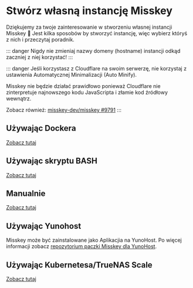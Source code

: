 # Stwórz własną instancję Misskey
Dziękujemy za twoje zainteresowanie w stworzeniu własnej instancji Misskey 🚀
Jest kilka sposobów by stworzyć instancję, więc wybierz któryś z nich i przeczytaj poradnik.

::: danger
Nigdy nie zmieniaj nazwy domeny (hostname) instancji odkąd zaczniej z niej korzystać!
:::

::: danger
Jeśli korzystasz z Cloudflare na swoim serwerzę, nie korzystaj z ustawienia Automatycznej Minimalizacji (Auto Minify).

Misskey nie będzie działać prawidłowo ponieważ Cloudflare nie zinterpretuje najnowszego kodu JavaScripta i złamie kod źródłowy wewnątrz.

Zobacz również: [misskey-dev/misskey #9791](https://github.com/misskey-dev/misskey/issues/9791)
:::

## Używając Dockera
[Zobacz tutaj](./install/docker.html)

## Używając skryptu BASH
[Zobacz tutaj](./install/bash.html)

## Manualnie
[Zobacz tutaj](./install/manual.html)

## Używając Yunohost
Misskey może być zainstalowane jako Aplikacjia na YunoHost. Po więcej informacji zobacz [repozytorium paczki Misskey dla YunoHost](https://github.com/YunoHost-Apps/misskey_ynh).

## Używając Kubernetesa/TrueNAS Scale
[Zobacz tutaj](./install/kubernetes.html)
